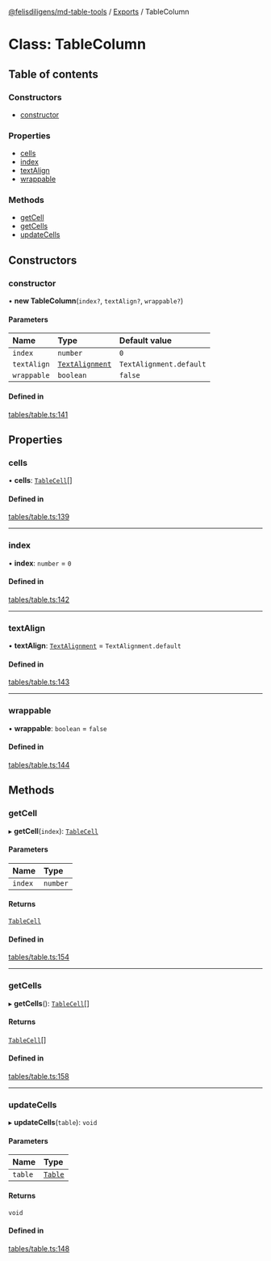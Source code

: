 [@felisdiligens/md-table-tools](../README.md) / [Exports](../modules.md) / TableColumn

# Class: TableColumn

## Table of contents

### Constructors

- [constructor](TableColumn.md#constructor)

### Properties

- [cells](TableColumn.md#cells)
- [index](TableColumn.md#index)
- [textAlign](TableColumn.md#textalign)
- [wrappable](TableColumn.md#wrappable)

### Methods

- [getCell](TableColumn.md#getcell)
- [getCells](TableColumn.md#getcells)
- [updateCells](TableColumn.md#updatecells)

## Constructors

### constructor

• **new TableColumn**(`index?`, `textAlign?`, `wrappable?`)

#### Parameters

| Name | Type | Default value |
| :------ | :------ | :------ |
| `index` | `number` | `0` |
| `textAlign` | [`TextAlignment`](../enums/TextAlignment.md) | `TextAlignment.default` |
| `wrappable` | `boolean` | `false` |

#### Defined in

[tables/table.ts:141](https://github.com/FelisDiligens/md-table-tools/blob/e0dc98a/src/tables/table.ts#L141)

## Properties

### cells

• **cells**: [`TableCell`](TableCell.md)[]

#### Defined in

[tables/table.ts:139](https://github.com/FelisDiligens/md-table-tools/blob/e0dc98a/src/tables/table.ts#L139)

___

### index

• **index**: `number` = `0`

#### Defined in

[tables/table.ts:142](https://github.com/FelisDiligens/md-table-tools/blob/e0dc98a/src/tables/table.ts#L142)

___

### textAlign

• **textAlign**: [`TextAlignment`](../enums/TextAlignment.md) = `TextAlignment.default`

#### Defined in

[tables/table.ts:143](https://github.com/FelisDiligens/md-table-tools/blob/e0dc98a/src/tables/table.ts#L143)

___

### wrappable

• **wrappable**: `boolean` = `false`

#### Defined in

[tables/table.ts:144](https://github.com/FelisDiligens/md-table-tools/blob/e0dc98a/src/tables/table.ts#L144)

## Methods

### getCell

▸ **getCell**(`index`): [`TableCell`](TableCell.md)

#### Parameters

| Name | Type |
| :------ | :------ |
| `index` | `number` |

#### Returns

[`TableCell`](TableCell.md)

#### Defined in

[tables/table.ts:154](https://github.com/FelisDiligens/md-table-tools/blob/e0dc98a/src/tables/table.ts#L154)

___

### getCells

▸ **getCells**(): [`TableCell`](TableCell.md)[]

#### Returns

[`TableCell`](TableCell.md)[]

#### Defined in

[tables/table.ts:158](https://github.com/FelisDiligens/md-table-tools/blob/e0dc98a/src/tables/table.ts#L158)

___

### updateCells

▸ **updateCells**(`table`): `void`

#### Parameters

| Name | Type |
| :------ | :------ |
| `table` | [`Table`](Table.md) |

#### Returns

`void`

#### Defined in

[tables/table.ts:148](https://github.com/FelisDiligens/md-table-tools/blob/e0dc98a/src/tables/table.ts#L148)
